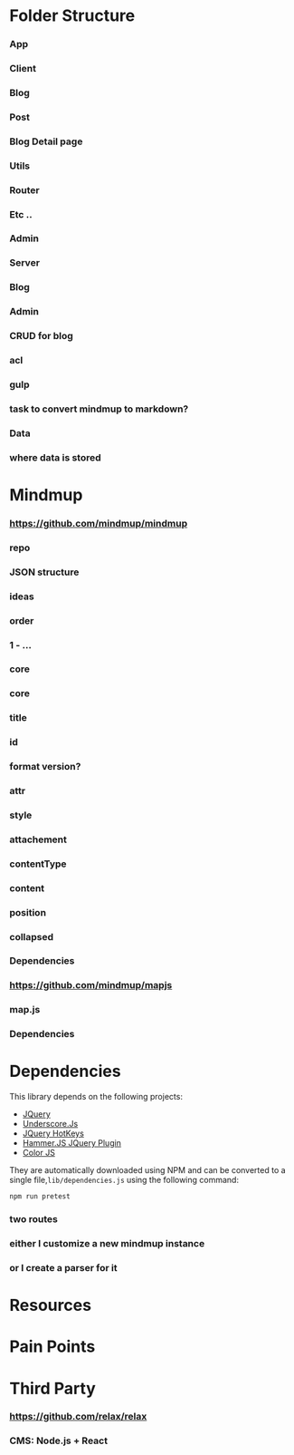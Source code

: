 # Folder Structure
### App
### Client
### Blog
### Post
### Blog Detail page
### Utils
### Router
### Etc ..
### Admin
### Server
### Blog
### Admin
### CRUD for blog
### acl
### gulp
### task to convert mindmup to markdown?
### Data
### where data is stored
# Mindmup
### https://github.com/mindmup/mindmup
### repo
### JSON structure
### ideas
### order
### 1 - ...
### core
### core
### title
### id
### format version?
### attr
### style
### attachement
### contentType
### content
### position
### collapsed
### Dependencies
### https://github.com/mindmup/mapjs
### map.js
### Dependencies
# Dependencies

This library depends on the following projects:

*   [JQuery](http://jquery.com/)
*   [Underscore.Js](http://underscorejs.org/)
*   [JQuery HotKeys](http://jquery.com/)
*   [Hammer.JS JQuery Plugin](http://eightmedia.github.com/hammer.js)
*   [Color JS](https://github.com/harthur/color)

They are automatically downloaded using NPM and can be converted to a single file,`lib/dependencies.js` using the following command:

    npm run pretest
### two routes
### either I customize a new mindmup instance
### or I create a parser for it
# Resources
# Pain Points
# Third Party
### https://github.com/relax/relax
### CMS: Node.js + React
